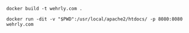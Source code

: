 `docker build -t wehrly.com .`

`docker run -dit -v "$PWD":/usr/local/apache2/htdocs/ -p 8080:8080 wehrly.com`